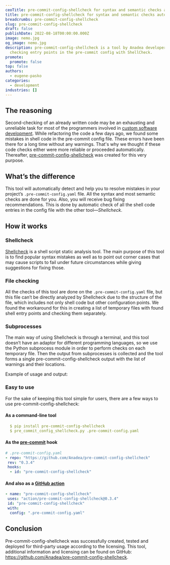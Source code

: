 ```yaml
---
ceoTitle: pre-commit-config-shellcheck for syntax and semantic checks automation
title: pre-commit-config-shellcheck for syntax and semantic checks automation
breadcrumbs: pre-commit-config-shellcheck
slug: pre-commit-config-shellcheck
draft: false
publishDate: 2022-08-18T00:00:00.000Z
image: nemo.jpg
og_image: nemo.jpg
description: pre-commit-config-shellcheck is a tool by Anadea developers for
  checking entry points in the pre-commit config with ShellCheck.
promote:
  promote: false
top: false
authors:
  - eugene-pasko
categories:
  - development
industries: []
---
```

## The reasoning

Second-checking of an already written code may be an exhausting and unreliable task for most of the programmers involved in <a href="https://anadea.info/services/custom-software-development" target="_blank">custom software development</a>. While refactoring the code a few days ago, we found some mistakes in shell code in the pre-commit config file. These errors have been there for a long time without any warnings. That's why we thought if these code checks either were more reliable or proceeded automatically. Thereafter, <a href="https://github.com/Anadea/pre-commit-config-shellcheck" target="_blank">pre-commit-config-shellcheck</a> was created for this very purpose.

## What’s the difference

This tool will automatically detect and help you to resolve mistakes in your project’s <code>.pre-commit-config.yaml</code> file. All the syntax and most semantic checks are done for you. Also, you will receive bug fixing recommendations. This is done by automatic check of all the shell code entries in the config file with the other tool—*Shellcheck*.

## How it works

### Shellcheck

<a href="https://github.com/koalaman/shellcheck" target="_blank" rel="nofollow">Shellcheck</a> is a shell script static analysis tool. The main purpose of this tool is to find popular syntax mistakes as well as to point out corner cases that may cause scripts to fail under future circumstances while giving suggestions for fixing those.

### File checking

All the checks of this tool are done on the <code>.pre-commit-config.yaml</code> file, but this file can’t be directly analyzed by Shellcheck due to the structure of the file, which includes not only shell code but other configuration points. We found the workaround for this in creating a list of temporary files with found shell entry points and checking them separately.

### Subprocesses

The main way of using Shellcheck is through a terminal, and this tool doesn’t have an adaptor for different programming languages, so we use the Python subprocess module in order to perform checks on each temporary file. Then the output from subprocesses is collected and the tool forms a single pre-commit-config-shellcheck output with the list of warnings and their locations.

Example of usage and output:

<script id="asciicast-514275" src="https://asciinema.org/a/514275.js" data-cols="100" async></script>

### Easy to use

For the sake of keeping this tool simple for users, there are a few ways to use pre-commit-config-shellcheck:

#### As a command-line tool

```yaml
  $ pip install pre-commit-config-shellcheck
  $ pre_commit_config_shellcheck.py .pre-commit-config.yaml
```

#### As the <a href="https://pre-commit.com/" target="_blank" rel="_nofollow">pre-commit</a> hook

```yaml
# .pre-commit-config.yaml
- repo: "https://github.com/Anadea/pre-commit-config-shellcheck"
 rev: "0.3.4"
 hooks:
  - id: "pre-commit-config-shellcheck"
```

#### And also as a <a href="https://github.com/features/actions/" target="_blank" rel="nofollow">GitHub action</a>

```yaml
- name: "pre-commit-config-shellcheck"
 uses: "action/pre-commit-config-shellcheck@0.3.4"
 id: "pre-commit-config-shellcheck"
 with:
  config: ".pre-commit-config.yaml"
```

## Conclusion

Pre-commit-config-shellcheck was successfully created, tested and deployed for third-party usage according to the licensing.
This tool, additional information and licensing can be found on GitHub: <a href="https://github.com/Anadea/pre-commit-config-shellcheck" target="_blank">https://github.com/Anadea/pre-commit-config-shellcheck</a>.
